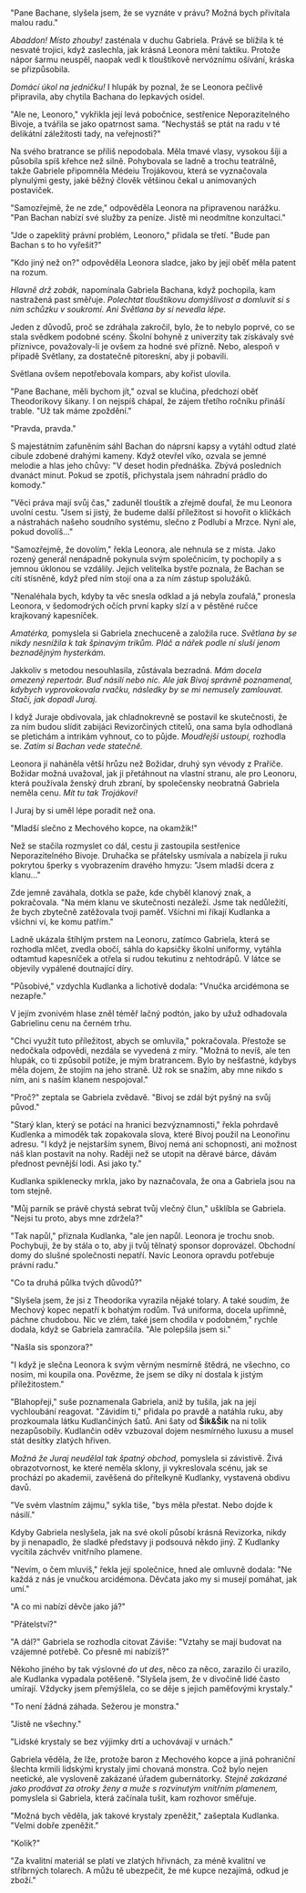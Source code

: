 #

"Pane Bachane, slyšela jsem, že se vyznáte v právu? Možná bych přivítala malou radu."

*Abaddon! Místo zhouby!* zasténala v duchu Gabriela. Právě se blížila k té nesvaté trojici, když zaslechla, jak krásná Leonora mění taktiku. Protože nápor šarmu neuspěl, naopak vedl k tlouštíkově nervóznímu ošívání, kráska se přizpůsobila.

*Domácí úkol na jedničku!* I hlupák by poznal, že se Leonora pečlivě připravila, aby chytila Bachana do lepkavých osidel.

"Ale ne, Leonoro," vykřikla její levá pobočnice, sestřenice Neporazitelného Bivoje, a tvářila se jako opatrnost sama. "Nechystáš se ptát na radu v té delikátní záležitosti tady, na veřejnosti?"

Na svého bratrance se příliš nepodobala. Měla tmavé vlasy, vysokou šíji a působila spíš křehce než silně. Pohybovala se ladně a trochu teatrálně, takže Gabriele připomněla Médeiu Trojákovou, která se vyznačovala plynulými gesty, jaké běžný člověk většinou čekal u animovaných postaviček.

"Samozřejmě, že ne zde," odpověděla Leonora na připravenou narážku. "Pan Bachan nabízí své služby za peníze. Jistě mi neodmítne konzultaci."

"Jde o zapeklitý právní problém, Leonoro," přidala se třetí. "Bude pan Bachan s to ho vyřešit?"

"Kdo jiný než on?" odpověděla Leonora sladce, jako by její oběť měla patent na rozum.

*Hlavně drž zobák,* napomínala Gabriela Bachana, když pochopila, kam nastražená past směřuje. *Polechtat tlouštíkovu domýšlivost a domluvit si s ním schůzku v soukromí. Ani Světlana by si nevedla lépe.*

Jeden z důvodů, proč se zdráhala zakročil, bylo, že to nebylo poprvé, co se stala svědkem podobné scény. Školní bohyně z univerzity tak získávaly své příznivce, považovaly-li je ovšem za hodné své přízně. Nebo, alespoň v případě Světlany, za dostatečně pitoreskní, aby ji pobavili.

Světlana ovšem nepotřebovala kompars, aby kořist ulovila.

"Pane Bachane, měli bychom jít," ozval se klučina, předchozí oběť Theodorikovy šikany. I on nejspíš chápal, že zájem třetího ročníku přináší trable. "Už tak máme zpoždění."

"Pravda, pravda."

S majestátním zafuněním sáhl Bachan do náprsní kapsy a vytáhl odtud zlaté cibule zdobené drahými kameny. Když otevřel víko, ozvala se jemné melodie a hlas jeho chůvy: "V deset hodin přednáška. Zbývá posledních dvanáct minut. Pokud se zpotíš, přichystala jsem náhradní prádlo do komody."

"Věci práva mají svůj čas," zaduněl tlouštík a zřejmě doufal, že mu Leonora uvolní cestu. "Jsem si jistý, že budeme další příležitost si hovořit o kličkách a nástrahách našeho soudního systému, slečno z Podlubí a Mrzce. Nyní ale, pokud dovolíš..."

"Samozřejmě, že dovolím," řekla Leonora, ale nehnula se z místa. Jako rozený generál nenápadně pokynula svým společnicím, ty pochopily a s jemnou úklonou se vzdálily. Jejich velitelka bystře poznala, že Bachan se cítí stísněně, když před ním stojí ona a za ním zástup spolužáků.

"Nenaléhala bych, kdyby ta věc snesla odklad a já nebyla zoufalá," pronesla Leonora, v šedomodrých očích první kapky slzí a v pěstěné ručce krajkovaný kapesníček.

*Amatérka,* pomyslela si Gabriela znechuceně a založila ruce. *Světlana by se nikdy nesnížila k tak špinavým trikům. Pláč a nářek podle ní sluší jenom beznadějným hysterkám.*

Jakkoliv s metodou nesouhlasila, zůstávala bezradná. *Mám docela omezený repertoár. Buď násilí nebo nic. Ale jak Bivoj správně poznamenal, kdybych vyprovokovala rvačku, následky by se mi nemusely zamlouvat. Stačí, jak dopadl Juraj.*

I když Juraje obdivovala, jak chladnokrevně se postavil ke skutečnosti, že za ním budou slídit zabijáci Revizorčiných ctitelů, ona sama byla odhodlaná se pletichám a intrikám vyhnout, co to půjde. *Moudřejší ustoupí,* rozhodla se. *Zatím si Bachan vede statečně.*

Leonora jí naháněla větší hrůzu než Božidar, druhý syn vévody z Praříče. Božidar možná uvažoval, jak ji přetáhnout na vlastní stranu, ale pro Leonoru, která používala ženský druh zbraní, by společensky neobratná Gabriela neměla cenu. *Mít tu tak Trojákovi!*

I Juraj by si uměl lépe poradit než ona.

"Mladší slečno z Mechového kopce, na okamžik!"

Než se stačila rozmyslet co dál, cestu ji zastoupila sestřenice Neporazitelného Bivoje. Druhačka se přátelsky usmívala a nabízela ji ruku pokrytou šperky s vyobrazením dravého hmyzu: "Jsem mladší dcera z klanu..."

Zde jemně zaváhala, dotkla se paže, kde chyběl klanový znak, a pokračovala. "Na mém klanu  ve skutečnosti nezáleží. Jsme tak nedůležití, že bych zbytečně zatěžovala tvoji paměť. Všichni mi říkají Kudlanka a všichni ví, ke komu patřím."

Ladně ukázala štíhlým prstem na Leonoru, zatímco Gabriela, která se rozhodla mlčet, zvedla obočí, sáhla do kapsičky školní uniformy, vytáhla odtamtud kapesníček a otřela si rudou tekutinu z nehtodrápů. V látce se objevily vypálené doutnající díry.

"Působivé," vzdychla Kudlanka a lichotivě dodala: "Vnučka arcidémona se nezapře."

V jejím zvonivém hlase zněl téměř lačný podtón, jako by užuž odhadovala Gabrielinu cenu na černém trhu.

"Chci využít tuto příležitost, abych se omluvila," pokračovala. Přestože se nedočkala odpovědi, nezdála se vyvedená z míry. "Možná to nevíš, ale ten hlupák, co ti způsobil potíže, je mým bratrancem. Bylo by nešťastné, kdybys měla dojem, že stojím na jeho straně. Už rok se snažím, aby mne nikdo s ním, ani s naším klanem nespojoval."

"Proč?" zeptala se Gabriela zvědavě. "Bivoj se zdál být pyšný na svůj původ."

"Starý klan, který se potácí na hranici bezvýznamnosti," řekla pohrdavě Kudlenka a mimoděk tak zopakovala slova, které Bivoj použil na Leonořinu adresu. "I když je nejstarším synem, Bivoj nemá ani schopnosti, ani možnost náš klan postavit na nohy. Raději než se utopit na děravé bárce, dávám přednost pevnější lodi. Asi jako ty."

Kudlanka spiklenecky mrkla, jako by naznačovala, že ona a Gabriela jsou na tom stejně.

"Můj parník se právě chystá sebrat tvůj vlečný člun," ušklíbla se Gabriela. "Nejsi tu proto, abys mne zdržela?"

"Tak napůl," přiznala Kudlanka, "ale jen napůl. Leonora je trochu snob. Pochybuji, že by stála o to, aby ji tvůj tělnatý sponsor doprovázel. Obchodní domy do slušné společnosti nepatří. Navíc Leonora opravdu potřebuje právní radu."

"Co ta druhá půlka tvých důvodů?"

"Slyšela jsem, že jsi z Theodorika vyrazila nějaké tolary. A také soudím, že Mechový kopec nepatří k bohatým rodům. Tvá uniforma, docela upřímně, páchne chudobou. Nic ve zlém, také jsem chodila v podobném," rychle dodala, když se Gabriela zamračila. "Ale polepšila jsem si."

"Našla sis sponzora?"

"I když je slečna Leonora k svým věrným nesmírně štědrá, ne všechno, co nosím, mi koupila ona. Povězme, že jsem se díky ní dostala k jistým příležitostem."

"Blahopřeji," suše poznamenala Gabriela, aniž by tušila, jak na její vychloubání reagovat. "Závidím ti," přidala po pravdě a natáhla ruku, aby prozkoumala látku Kudlančiných šatů. Ani šaty od **Šik&Šik** na ni tolik nezapůsobily. Kudlančin oděv vzbuzoval dojem nesmírného luxusu a musel stát desítky zlatých hřiven.

*Možná že Juraj neudělal tak špatný obchod,* pomyslela si závistivě. Živá obrazotvornost, ke které neměla sklony, ji vykreslovala scénu, jak se prochází po akademii, zavěšená do přítelkyně Kudlanky, vystavená obdivu davů.

"Ve svém vlastním zájmu," sykla tiše, "bys měla přestat. Nebo dojde k násilí."

Kdyby Gabriela neslyšela, jak na své okolí působí krásná Revizorka, nikdy by ji nenapadlo, že sladké představy ji podsouvá někdo jiný. Z Kudlanky vycítila záchvěv vnitřního plamene.

"Nevím, o čem mluvíš," řekla její společnice, hned ale omluvně dodala: "Ne každá z nás je vnučkou arcidémona. Děvčata jako my si musejí pomáhat, jak umí."

"A co mi nabízí děvče jako já?"

"Přátelství?"

"A dál?" Gabriela se rozhodla citovat Záviše: "Vztahy se mají budovat na vzájemné potřebě. Co přesně mi nabízíš?"

Někoho jiného by tak výslovné *do ut des*, něco za něco, zarazilo či urazilo, ale Kudlanka vypadala potěšeně. "Slyšela jsem, že v divočině lidé často umírají. Vždycky jsem přemýšlela, co se děje s jejich paměťovými krystaly."

"To není žádná záhada. Sežerou je monstra."

"Jistě ne všechny."

"Lidské krystaly se bez výjimky drtí a uchovávají v urnách."

Gabriela věděla, že lže, protože baron z Mechového kopce a jiná pohraniční šlechta krmili lidskými krystaly jimi chovaná monstra. Což bylo nejen neetické, ale vysloveně zakázané úřadem gubernátorky. *Stejně zakázané jako prodávat za otroky ženy a muže s rozvinutým vnitřním plamenem,* pomyslela si Gabriela, která začínala tušit, kam rozhovor směřuje.

"Možná bych věděla, jak takové krystaly zpeněžit," zašeptala Kudlanka. "Velmi dobře zpeněžit."

"Kolik?"

"Za kvalitní materiál se platí ve zlatých hřivnách, za méně kvalitní ve stříbrných tolarech. A můžu tě ubezpečit, že mé kupce nezajímá, odkud je zboží."
